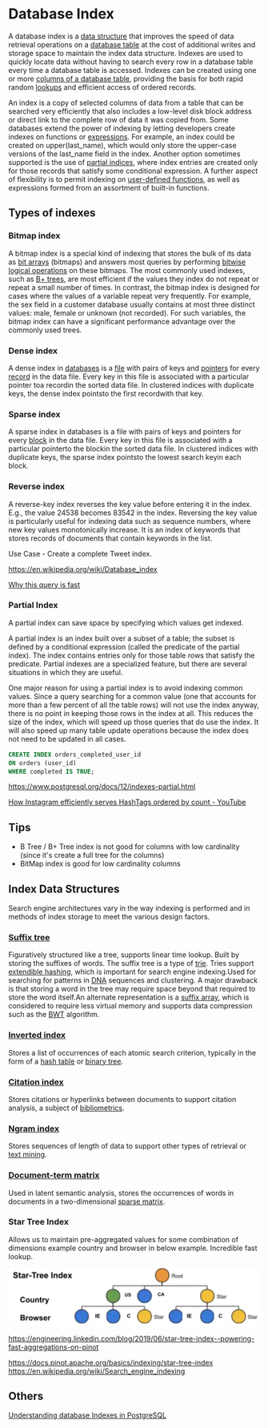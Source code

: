 # Database Index

A database index is a [data structure](https://en.wikipedia.org/wiki/Data_structure) that improves the speed of data retrieval operations on a [database table](https://en.wikipedia.org/wiki/Table_(database)) at the cost of additional writes and storage space to maintain the index data structure. Indexes are used to quickly locate data without having to search every row in a database table every time a database table is accessed. Indexes can be created using one or more [columns of a database table](https://en.wikipedia.org/wiki/Column_(database)), providing the basis for both rapid random [lookups](https://en.wikipedia.org/wiki/Lookup) and efficient access of ordered records.

An index is a copy of selected columns of data from a table that can be searched very efficiently that also includes a low-level disk block address or direct link to the complete row of data it was copied from. Some databases extend the power of indexing by letting developers create indexes on functions or [expressions](https://en.wikipedia.org/wiki/Expression_(programming)). For example, an index could be created on upper(last_name), which would only store the upper-case versions of the last_name field in the index. Another option sometimes supported is the use of [partial indices](https://en.wikipedia.org/wiki/Partial_index), where index entries are created only for those records that satisfy some conditional expression. A further aspect of flexibility is to permit indexing on [user-defined functions](https://en.wikipedia.org/wiki/User-defined_function), as well as expressions formed from an assortment of built-in functions.

## Types of indexes

### Bitmap index

A bitmap index is a special kind of indexing that stores the bulk of its data as [bit arrays](https://en.wikipedia.org/wiki/Bit_array) (bitmaps) and answers most queries by performing [bitwise logical operations](https://en.wikipedia.org/wiki/Bitwise_operation) on these bitmaps. The most commonly used indexes, such as [B+ trees](https://en.wikipedia.org/wiki/B%2B_tree), are most efficient if the values they index do not repeat or repeat a small number of times. In contrast, the bitmap index is designed for cases where the values of a variable repeat very frequently. For example, the sex field in a customer database usually contains at most three distinct values: male, female or unknown (not recorded). For such variables, the bitmap index can have a significant performance advantage over the commonly used trees.

### Dense index

A dense index in [databases](https://en.wikipedia.org/wiki/Database) is a [file](https://en.wikipedia.org/wiki/Computer_file) with pairs of keys and [pointers](https://en.wikipedia.org/wiki/Pointer_(computer_programming)) for every [record](https://en.wikipedia.org/wiki/Record_(computer_science)) in the data file. Every key in this file is associated with a particular pointer toa recordin the sorted data file. In clustered indices with duplicate keys, the dense index pointsto the first recordwith that key.

### Sparse index

A sparse index in databases is a file with pairs of keys and pointers for every [block](https://en.wikipedia.org/wiki/Block_(data_storage)) in the data file. Every key in this file is associated with a particular pointerto the blockin the sorted data file. In clustered indices with duplicate keys, the sparse index pointsto the lowest search keyin each block.

### Reverse index

A reverse-key index reverses the key value before entering it in the index. E.g., the value 24538 becomes 83542 in the index. Reversing the key value is particularly useful for indexing data such as sequence numbers, where new key values monotonically increase.
It is an index of keywords that stores records of documents that contain keywords in the list.

Use Case - Create a complete Tweet index.

<https://en.wikipedia.org/wiki/Database_index>

[Why this query is fast](https://youtu.be/HinCxBt6mNY)

### Partial Index

A partial index can save space by specifying which values get indexed.

A partial index is an index built over a subset of a table; the subset is defined by a conditional expression (called the predicate of the partial index). The index contains entries only for those table rows that satisfy the predicate. Partial indexes are a specialized feature, but there are several situations in which they are useful.

One major reason for using a partial index is to avoid indexing common values. Since a query searching for a common value (one that accounts for more than a few percent of all the table rows) will not use the index anyway, there is no point in keeping those rows in the index at all. This reduces the size of the index, which will speed up those queries that do use the index. It will also speed up many table update operations because the index does not need to be updated in all cases.

```sql
CREATE INDEX orders_completed_user_id
ON orders (user_id)
WHERE completed IS TRUE;
```

<https://www.postgresql.org/docs/12/indexes-partial.html>

[How Instagram efficiently serves HashTags ordered by count - YouTube](https://www.youtube.com/watch?v=CA2_0ZhVW2g&ab_channel=AsliEngineeringbyArpitBhayani)

## Tips

- B Tree / B+ Tree index is not good for columns with low cardinality (since it's create a full tree for the columns)
- BitMap index is good for low cardinality columns

## Index Data Structures

Search engine architectures vary in the way indexing is performed and in methods of index storage to meet the various design factors.

### [Suffix tree](https://en.wikipedia.org/wiki/Suffix_tree)

Figuratively structured like a tree, supports linear time lookup. Built by storing the suffixes of words. The suffix tree is a type of [trie](https://en.wikipedia.org/wiki/Trie). Tries support [extendible hashing](https://en.wikipedia.org/wiki/Extendible_hashing), which is important for search engine indexing.Used for searching for patterns in [DNA](https://en.wikipedia.org/wiki/DNA) sequences and clustering. A major drawback is that storing a word in the tree may require space beyond that required to store the word itself.An alternate representation is a [suffix array](https://en.wikipedia.org/wiki/Suffix_array), which is considered to require less virtual memory and supports data compression such as the [BWT](https://en.wikipedia.org/wiki/Burrows-Wheeler_transform) algorithm.

### [Inverted index](https://en.wikipedia.org/wiki/Inverted_index)

Stores a list of occurrences of each atomic search criterion, typically in the form of a [hash table](https://en.wikipedia.org/wiki/Hash_table) or [binary tree](https://en.wikipedia.org/wiki/Binary_tree).

### [Citation index](https://en.wikipedia.org/wiki/Citation_index)

Stores citations or hyperlinks between documents to support citation analysis, a subject of [bibliometrics](https://en.wikipedia.org/wiki/Bibliometrics).

### [Ngram index](https://en.wikipedia.org/wiki/N-gram)

Stores sequences of length of data to support other types of retrieval or [text mining](https://en.wikipedia.org/wiki/Text_mining).

### [Document-term matrix](https://en.wikipedia.org/wiki/Document-term_matrix)

Used in latent semantic analysis, stores the occurrences of words in documents in a two-dimensional [sparse matrix](https://en.wikipedia.org/wiki/Sparse_matrix).

### Star Tree Index

Allows us to maintain pre-aggregated values for some combination of dimensions example country and browser in below example. Incredible fast lookup.

![image](../../media/Indexing_Database-Index-image1.jpg)

<https://engineering.linkedin.com/blog/2019/06/star-tree-index--powering-fast-aggregations-on-pinot>

<https://docs.pinot.apache.org/basics/indexing/star-tree-index>
<https://en.wikipedia.org/wiki/Search_engine_indexing>

## Others

[Understanding database Indexes in PostgreSQL](https://mastermind.dev/indexes-in-postgresql)
